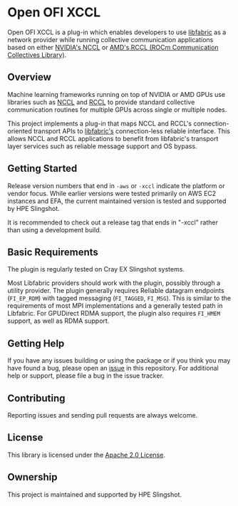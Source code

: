 # Open OFI XCCL

Open OFI XCCL is a plug-in which enables developers to use [libfabric](https://github.com/ofiwg/libfabric) as a network provider while running collective communication applications based on either [NVIDIA's NCCL](https://github.com/NVIDIA/nccl) or [AMD's RCCL (ROCm Communication Collectives Library)](https://github.com/ROCmSoftwarePlatform/rccl).

## Overview

Machine learning frameworks running on top of NVIDIA or AMD GPUs use libraries such as [NCCL](https://developer.nvidia.com/nccl) and [RCCL](https://github.com/ROCmSoftwarePlatform/rccl) to provide standard collective communication routines for multiple GPUs across single or multiple nodes.

This project implements a plug-in that maps NCCL and RCCL's connection-oriented transport APIs to [libfabric's](https://ofiwg.github.io/libfabric/) connection-less reliable interface. This allows NCCL and RCCL applications to benefit from libfabric's transport layer services such as reliable message support and OS bypass.

## Getting Started

Release version numbers that end in `-aws` or `-xccl` indicate the platform or vendor focus. While earlier versions were tested primarily on AWS EC2 instances and EFA, the current maintained version is tested and supported by HPE Slingshot.

It is recommended to check out a release tag that ends in "-xccl" rather than using a development build.

## Basic Requirements

The plugin is regularly tested on Cray EX Slingshot systems.

Most Libfabric providers should work with the plugin, possibly through a utility provider. The plugin generally requires Reliable datagram endpoints (`FI_EP_RDM`) with tagged messaging (`FI_TAGGED`, `FI_MSG`). This is similar to the requirements of most MPI implementations and a generally tested path in Libfabric. For GPUDirect RDMA support, the plugin also requires `FI_HMEM` support, as well as RDMA support.

## Getting Help

If you have any issues building or using the package or if you think you may have found a bug, please open an [issue](https://github.com/HewlettPackard/open-ofi-xccl/issues) in this repository. For additional help or support, please file a bug in the issue tracker.

## Contributing

Reporting issues and sending pull requests are always welcome.

## License

This library is licensed under the [Apache 2.0 License](LICENSE).

## Ownership

This project is maintained and supported by HPE Slingshot.
